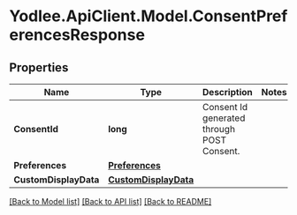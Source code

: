 # Yodlee.ApiClient.Model.ConsentPreferencesResponse

## Properties

Name | Type | Description | Notes
------------ | ------------- | ------------- | -------------
**ConsentId** | **long** | Consent Id generated through POST Consent. | 
**Preferences** | [**Preferences**](Preferences.md) |  | 
**CustomDisplayData** | [**CustomDisplayData**](CustomDisplayData.md) |  | 

[[Back to Model list]](../README.md#documentation-for-models) [[Back to API list]](../README.md#documentation-for-api-endpoints) [[Back to README]](../README.md)

